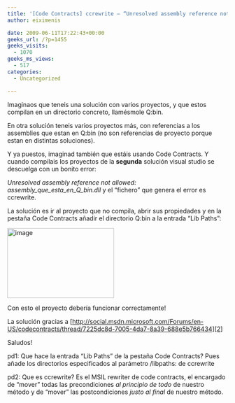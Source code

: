 ```yaml
---
title: '[Code Contracts] ccrewrite – “Unresolved assembly reference not allowed”'
author: eiximenis

date: 2009-06-11T17:22:43+00:00
geeks_url: /?p=1455
geeks_visits:
  - 1070
geeks_ms_views:
  - 517
categories:
  - Uncategorized

---
```

Imaginaos que teneis una solución con varios proyectos, y que estos compilan en un directorio concreto, llamésmole Q:bin.

En otra solución teneis varios proyectos más, con referencias a los assemblies que estan en Q:bin (no son referencias de proyecto porque estan en distintas soluciones).

Y ya puestos, imaginad también que estáis usando Code Contracts. Y cuando compilais los proyectos de la **segunda** solución visual studio se descuelga con un bonito error:

_Unresolved assembly reference not allowed: assembly\_que\_esta\_en\_Q_bin.dll_ y el “fichero” que genera el error es ccrewrite.

La solución es ir al proyecto que no compila, abrir sus propiedades y en la pestaña Code Contracts añadir el directorio Q:bin a la entrada “Lib Paths”:

[<img style="border-bottom: 0px; border-left: 0px; display: inline; border-top: 0px; border-right: 0px" title="image" border="0" alt="image" src="http://geeks.ms/cfs-file.ashx/__key/CommunityServer.Blogs.Components.WeblogFiles/etomas/image_5F00_thumb_5F00_047965A4.png" width="244" height="160" />][1] 

Con esto el proyecto debería funcionar correctamente!

La solución gracias a [http://social.msdn.microsoft.com/Forums/en-US/codecontracts/thread/7225dc8d-7005-4da7-8a39-688e5b766434][2]

Saludos!

pd1: Que hace la entrada “Lib Paths” de la pestaña Code Contracts? Pues añade los directorios especificados al parámetro /libpaths: de ccrewrite

pd2: Que es ccrewrite? Es el MSIL rewriter de code contracts, el encargado de “mover” todas las precondiciones _al principio de todo_ de nuestro método y de “mover” las postcondiciones _justo al final_ de nuestro método.

 [1]: http://geeks.ms/cfs-file.ashx/__key/CommunityServer.Blogs.Components.WeblogFiles/etomas/image_5F00_3F3BED18.png
 [2]: http://social.msdn.microsoft.com/Forums/en-US/codecontracts/thread/7225dc8d-7005-4da7-8a39-688e5b766434 "http://social.msdn.microsoft.com/Forums/en-US/codecontracts/thread/7225dc8d-7005-4da7-8a39-688e5b766434"